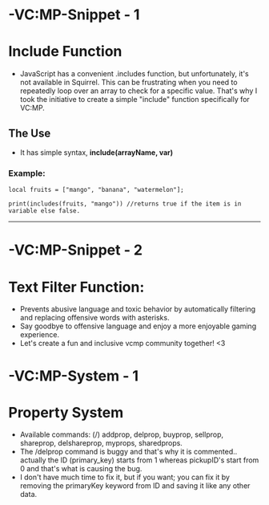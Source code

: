 # -VC:MP-Snippet - 1


# **Include Function**
- JavaScript has a convenient .includes function, but unfortunately, it's not available in Squirrel. This can be frustrating when you need to repeatedly loop over an array to check for a specific value. That's why I took the initiative to create a simple "include" function specifically for VC:MP.

## The Use
- It has simple syntax, **include(arrayName, var)**

### Example:
```local fruits = ["mango", "banana", "watermelon"];```

```print(includes(fruits, "mango")) //returns true if the item is in variable else false.```

---

# -VC:MP-Snippet - 2

# Text Filter Function:
- Prevents abusive language and toxic behavior by automatically filtering and replacing offensive words with asterisks.
- Say goodbye to offensive language and enjoy a more enjoyable gaming experience.
- Let's create a fun and inclusive vcmp community together! <3

# -VC:MP-System - 1

# Property System
- Available commands: (/) addprop, delprop, buyprop, sellprop, shareprop, delshareprop, myprops, sharedprops.
- The /delprop command is buggy and that's why it is commented.. actually the ID (primary_key) starts from 1 whereas pickupID's start from 0 and that's what is causing the bug.
- I don't have much time to fix it, but if you want; you can fix it by removing the primaryKey keyword from ID and saving it like any other data.
